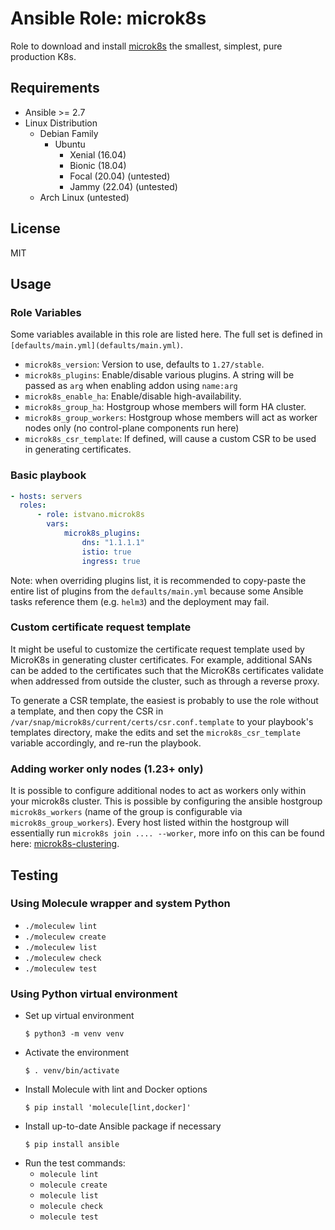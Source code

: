 # Ansible Role: microk8s

Role to download and install [microk8s](https://microk8s.io/) the smallest, simplest, pure production K8s.

## Requirements

-   Ansible >= 2.7
-   Linux Distribution
    -   Debian Family
        -   Ubuntu
            -   Xenial (16.04)
            -   Bionic (18.04)
            -   Focal (20.04) (untested)
            -   Jammy (22.04) (untested)
    -   Arch Linux (untested)

## License

MIT

## Usage

### Role Variables

Some variables available in this role are listed here. The full set is
defined in `[defaults/main.yml](defaults/main.yml)`.

-   `microk8s_version`: Version to use, defaults to `1.27/stable`.
-   `microk8s_plugins`: Enable/disable various plugins. A string will be passed as `arg` when enabling addon using `name:arg`
-   `microk8s_enable_ha`: Enable/disable high-availability.
-   `microk8s_group_ha`: Hostgroup whose members will form HA cluster.
-   `microk8s_group_workers`: Hostgroup whose members will act as worker nodes only (no control-plane components run here)
-   `microk8s_csr_template`: If defined, will cause a custom CSR to be used in
    generating certificates.

### Basic playbook

```yaml
- hosts: servers
  roles:
      - role: istvano.microk8s
        vars:
            microk8s_plugins:
                dns: "1.1.1.1"
                istio: true
                ingress: true
```

Note: when overriding plugins list, it is recommended to copy-paste the entire list of plugins from the
`defaults/main.yml` because some Ansible tasks reference them (e.g. `helm3`) and the deployment may fail.

### Custom certificate request template

It might be useful to customize the certificate request template used by
MicroK8s in generating cluster certificates. For example, additional SANs can
be added to the certificates such that the MicroK8s certificates validate when
addressed from outside the cluster, such as through a reverse proxy.

To generate a CSR template, the easiest is probably to use the role without
a template, and then copy the CSR in
`/var/snap/microk8s/current/certs/csr.conf.template` to your playbook's
templates directory, make the edits and set the `microk8s_csr_template`
variable accordingly, and re-run the playbook.

### Adding worker only nodes (1.23+ only)

It is possible to configure additional nodes to act as workers only within your microk8s cluster. This is possible by configuring the ansible hostgroup `microk8s_workers` (name of the group is configurable via `microk8s_group_workers`). Every host listed within the hostgroup will essentially run `microk8s join .... --worker`, more info on this can be found here: [microk8s-clustering](https://microk8s.io/docs/clustering).

## Testing

### Using Molecule wrapper and system Python

-   `./moleculew lint`
-   `./moleculew create`
-   `./moleculew list`
-   `./moleculew check`
-   `./moleculew test`

### Using Python virtual environment

-   Set up virtual environment
    ```
    $ python3 -m venv venv
    ```
-   Activate the environment
    ```
    $ . venv/bin/activate
    ```
-   Install Molecule with lint and Docker options
    ```
    $ pip install 'molecule[lint,docker]'
    ```
-   Install up-to-date Ansible package if necessary
    ```
    $ pip install ansible
    ```
-   Run the test commands:
    -   `molecule lint`
    -   `molecule create`
    -   `molecule list`
    -   `molecule check`
    -   `molecule test`
